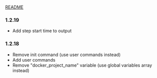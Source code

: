 [README](README.md)

### 1.2.19
- Add step start time to output

### 1.2.18
- Remove init command (use user commands instead)
- Add user commands
- Remove "docker_project_name" variable (use global variables array instead)

